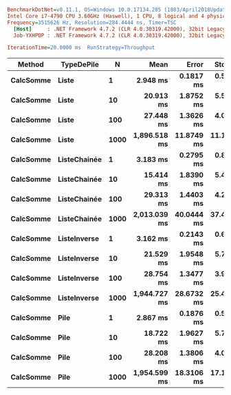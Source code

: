 ``` ini

BenchmarkDotNet=v0.11.1, OS=Windows 10.0.17134.285 (1803/April2018Update/Redstone4)
Intel Core i7-4790 CPU 3.60GHz (Haswell), 1 CPU, 8 logical and 4 physical cores
Frequency=3515626 Hz, Resolution=284.4444 ns, Timer=TSC
  [Host]     : .NET Framework 4.7.2 (CLR 4.0.30319.42000), 32bit LegacyJIT-v4.7.3163.0
  Job-YXHPOP : .NET Framework 4.7.2 (CLR 4.0.30319.42000), 32bit LegacyJIT-v4.7.3163.0

IterationTime=20.0000 ms  RunStrategy=Throughput  

```
|    Method |   TypeDePile |    N |         Mean |      Error |     StdDev |
|---------- |------------- |----- |-------------:|-----------:|-----------:|
| **CalcSomme** |        **Liste** |    **1** |     **2.948 ms** |  **0.1817 ms** |  **0.5329 ms** |
| **CalcSomme** |        **Liste** |   **10** |    **20.913 ms** |  **1.8752 ms** |  **5.5292 ms** |
| **CalcSomme** |        **Liste** |  **100** |    **27.448 ms** |  **1.3626 ms** |  **4.0177 ms** |
| **CalcSomme** |        **Liste** | **1000** | **1,896.518 ms** | **11.8749 ms** | **11.1078 ms** |
| **CalcSomme** | **ListeChainée** |    **1** |     **3.183 ms** |  **0.2795 ms** |  **0.8242 ms** |
| **CalcSomme** | **ListeChainée** |   **10** |    **15.414 ms** |  **1.8390 ms** |  **5.4224 ms** |
| **CalcSomme** | **ListeChainée** |  **100** |    **29.313 ms** |  **1.4403 ms** |  **4.2469 ms** |
| **CalcSomme** | **ListeChainée** | **1000** | **2,013.039 ms** | **40.0444 ms** | **37.4576 ms** |
| **CalcSomme** | **ListeInverse** |    **1** |     **3.162 ms** |  **0.2143 ms** |  **0.6319 ms** |
| **CalcSomme** | **ListeInverse** |   **10** |    **21.529 ms** |  **1.9548 ms** |  **5.7639 ms** |
| **CalcSomme** | **ListeInverse** |  **100** |    **28.754 ms** |  **1.3477 ms** |  **3.9736 ms** |
| **CalcSomme** | **ListeInverse** | **1000** | **1,944.727 ms** | **28.6732 ms** | **25.4180 ms** |
| **CalcSomme** |         **Pile** |    **1** |     **2.867 ms** |  **0.1876 ms** |  **0.5530 ms** |
| **CalcSomme** |         **Pile** |   **10** |    **18.722 ms** |  **1.9627 ms** |  **5.7870 ms** |
| **CalcSomme** |         **Pile** |  **100** |    **28.208 ms** |  **1.3806 ms** |  **4.0707 ms** |
| **CalcSomme** |         **Pile** | **1000** | **1,954.599 ms** | **18.3106 ms** | **17.1277 ms** |
